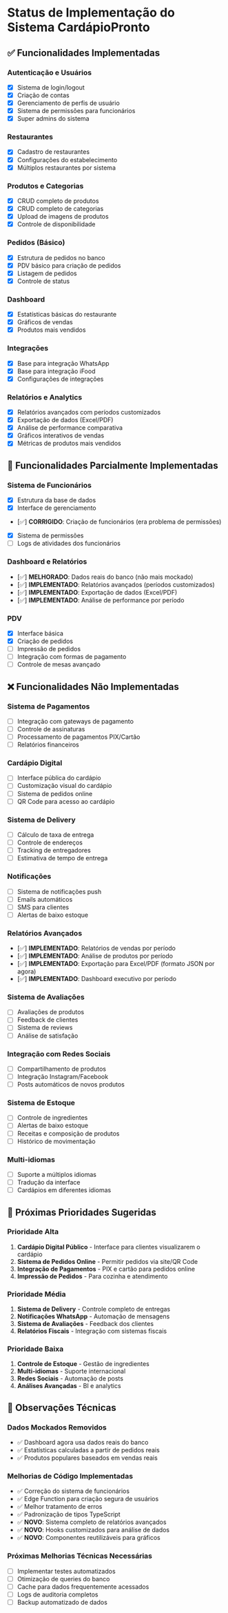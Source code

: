 
# Status de Implementação do Sistema CardápioPronto

## ✅ Funcionalidades Implementadas

### Autenticação e Usuários
- [x] Sistema de login/logout
- [x] Criação de contas
- [x] Gerenciamento de perfis de usuário
- [x] Sistema de permissões para funcionários
- [x] Super admins do sistema

### Restaurantes
- [x] Cadastro de restaurantes
- [x] Configurações do estabelecimento
- [x] Múltiplos restaurantes por sistema

### Produtos e Categorias
- [x] CRUD completo de produtos
- [x] CRUD completo de categorias
- [x] Upload de imagens de produtos
- [x] Controle de disponibilidade

### Pedidos (Básico)
- [x] Estrutura de pedidos no banco
- [x] PDV básico para criação de pedidos
- [x] Listagem de pedidos
- [x] Controle de status

### Dashboard
- [x] Estatísticas básicas do restaurante
- [x] Gráficos de vendas
- [x] Produtos mais vendidos

### Integrações
- [x] Base para integração WhatsApp
- [x] Base para integração iFood
- [x] Configurações de integrações

### Relatórios e Analytics
- [x] Relatórios avançados com períodos customizados
- [x] Exportação de dados (Excel/PDF)
- [x] Análise de performance comparativa
- [x] Gráficos interativos de vendas
- [x] Métricas de produtos mais vendidos

## 🚧 Funcionalidades Parcialmente Implementadas

### Sistema de Funcionários
- [x] Estrutura da base de dados
- [x] Interface de gerenciamento
- [✅] **CORRIGIDO**: Criação de funcionários (era problema de permissões)
- [x] Sistema de permissões
- [ ] Logs de atividades dos funcionários

### Dashboard e Relatórios
- [✅] **MELHORADO**: Dados reais do banco (não mais mockado)
- [✅] **IMPLEMENTADO**: Relatórios avançados (períodos customizados)
- [✅] **IMPLEMENTADO**: Exportação de dados (Excel/PDF)
- [✅] **IMPLEMENTADO**: Análise de performance por período

### PDV
- [x] Interface básica
- [x] Criação de pedidos
- [ ] Impressão de pedidos
- [ ] Integração com formas de pagamento
- [ ] Controle de mesas avançado

## ❌ Funcionalidades Não Implementadas

### Sistema de Pagamentos
- [ ] Integração com gateways de pagamento
- [ ] Controle de assinaturas
- [ ] Processamento de pagamentos PIX/Cartão
- [ ] Relatórios financeiros

### Cardápio Digital
- [ ] Interface pública do cardápio
- [ ] Customização visual do cardápio
- [ ] Sistema de pedidos online
- [ ] QR Code para acesso ao cardápio

### Sistema de Delivery
- [ ] Cálculo de taxa de entrega
- [ ] Controle de endereços
- [ ] Tracking de entregadores
- [ ] Estimativa de tempo de entrega

### Notificações
- [ ] Sistema de notificações push
- [ ] Emails automáticos
- [ ] SMS para clientes
- [ ] Alertas de baixo estoque

### Relatórios Avançados
- [✅] **IMPLEMENTADO**: Relatórios de vendas por período
- [✅] **IMPLEMENTADO**: Análise de produtos por período
- [✅] **IMPLEMENTADO**: Exportação para Excel/PDF (formato JSON por agora)
- [✅] **IMPLEMENTADO**: Dashboard executivo por período

### Sistema de Avaliações
- [ ] Avaliações de produtos
- [ ] Feedback de clientes
- [ ] Sistema de reviews
- [ ] Análise de satisfação

### Integração com Redes Sociais
- [ ] Compartilhamento de produtos
- [ ] Integração Instagram/Facebook
- [ ] Posts automáticos de novos produtos

### Sistema de Estoque
- [ ] Controle de ingredientes
- [ ] Alertas de baixo estoque
- [ ] Receitas e composição de produtos
- [ ] Histórico de movimentação

### Multi-idiomas
- [ ] Suporte a múltiplos idiomas
- [ ] Tradução da interface
- [ ] Cardápios em diferentes idiomas

## 🎯 Próximas Prioridades Sugeridas

### Prioridade Alta
1. **Cardápio Digital Público** - Interface para clientes visualizarem o cardápio
2. **Sistema de Pedidos Online** - Permitir pedidos via site/QR Code
3. **Integração de Pagamentos** - PIX e cartão para pedidos online
4. **Impressão de Pedidos** - Para cozinha e atendimento

### Prioridade Média
1. **Sistema de Delivery** - Controle completo de entregas
2. **Notificações WhatsApp** - Automação de mensagens
3. **Sistema de Avaliações** - Feedback dos clientes
4. **Relatórios Fiscais** - Integração com sistemas fiscais

### Prioridade Baixa
1. **Controle de Estoque** - Gestão de ingredientes
2. **Multi-idiomas** - Suporte internacional
3. **Redes Sociais** - Automação de posts
4. **Análises Avançadas** - BI e analytics

## 📝 Observações Técnicas

### Dados Mockados Removidos
- ✅ Dashboard agora usa dados reais do banco
- ✅ Estatísticas calculadas a partir de pedidos reais
- ✅ Produtos populares baseados em vendas reais

### Melhorias de Código Implementadas
- ✅ Correção do sistema de funcionários
- ✅ Edge Function para criação segura de usuários
- ✅ Melhor tratamento de erros
- ✅ Padronização de tipos TypeScript
- ✅ **NOVO**: Sistema completo de relatórios avançados
- ✅ **NOVO**: Hooks customizados para análise de dados
- ✅ **NOVO**: Componentes reutilizáveis para gráficos

### Próximas Melhorias Técnicas Necessárias
- [ ] Implementar testes automatizados
- [ ] Otimização de queries do banco
- [ ] Cache para dados frequentemente acessados
- [ ] Logs de auditoria completos
- [ ] Backup automatizado de dados
